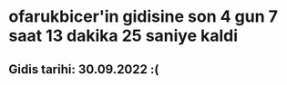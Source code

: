 # ofarukbicer'in gidisine son 4 gun 7 saat 13 dakika 25 saniye kaldi

## Gidis tarihi: 30.09.2022 :(